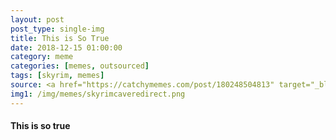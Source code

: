 ```yaml
---
layout: post
post_type: single-img
title: This is So True
date: 2018-12-15 01:00:00
category: meme
categories: [memes, outsourced]
tags: [skyrim, memes]
source: <a href="https://catchymemes.com/post/180248504813" target="_blank" rel="nofollow">Catchy Memes Tumblr</a>
img1: /img/memes/skyrimcaveredirect.png
---
```

#### This is so true
